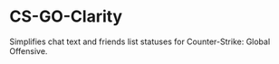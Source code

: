 # CS-GO-Clarity
Simplifies chat text and friends list statuses for Counter-Strike: Global Offensive.
